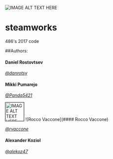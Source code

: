 ![IMAGE ALT TEXT HERE](https://i.ytimg.com/vi/EMiNmJW7enI/maxresdefault.jpg)

# steamworks
486's 2017 code

##Authors:

#### Daniel Rostovtsev

[*@danrotsy*](https://github.com/danrotsy)

#### Mikki Pumarejo

[*@Panda5421*](https://github.com/Panda5421)

<img src="https://avatars0.githubusercontent.com/u/25404382?v=3&s=460"
alt="IMAGE ALT TEXT HERE" width="60" height="60" border="1" /></a>  ![Rocco Vaccone](#### Rocco Vaccone)

[*@rvaccone*](https://github.com/rvaccone)

#### Alexander Koziol

[*@alekoz47*](https://github.com/alekoz47)
